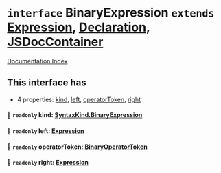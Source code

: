 # `interface` BinaryExpression `extends` [Expression](../private.interface.Expression/README.md), [Declaration](../private.interface.Declaration/README.md), [JSDocContainer](../private.interface.JSDocContainer/README.md)

[Documentation Index](../README.md)

## This interface has

- 4 properties:
[kind](#-readonly-kind-syntaxkindbinaryexpression),
[left](#-readonly-left-expression),
[operatorToken](#-readonly-operatortoken-binaryoperatortoken),
[right](#-readonly-right-expression)


#### 📄 `readonly` kind: [SyntaxKind.BinaryExpression](../private.enum.SyntaxKind/README.md#binaryexpression--226)



#### 📄 `readonly` left: [Expression](../private.interface.Expression/README.md)



#### 📄 `readonly` operatorToken: [BinaryOperatorToken](../private.type.BinaryOperatorToken/README.md)



#### 📄 `readonly` right: [Expression](../private.interface.Expression/README.md)



